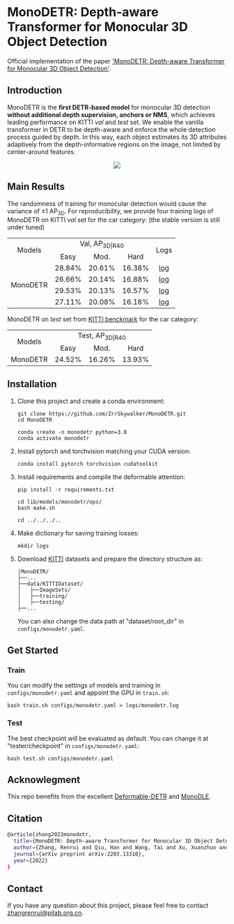 # MonoDETR: Depth-aware Transformer for Monocular 3D Object Detection
Official implementation of the paper ['MonoDETR: Depth-aware Transformer for Monocular 3D Object Detection'](https://arxiv.org/pdf/2203.13310.pdf).

## Introduction
MonoDETR is the **first DETR-based model** for monocular 3D detection **without additional depth supervision, anchors or NMS**, which achieves leading performance on KITTI *val* and *test* set. We enable the vanilla transformer in DETR to be depth-aware and enforce the whole detection process guided by depth. In this way, each object estimates its 3D attributes adaptively from the depth-informative regions on the image, not limited by center-around features.
<div align="center">
  <img src="pipeline.jpg"/>
</div>

## Main Results
The randomness of training for monocular detection would cause the variance of ±1 AP<sub>3D</sub>. For reproducibility, we provide four training logs of MonoDETR on KITTI *val* set for the car category: (the stable version is still under tuned)

<table>
    <tr>
        <td rowspan="2",div align="center">Models</td>
        <td colspan="3",div align="center">Val, AP<sub>3D|R40</sub></td>   
        <td rowspan="2",div align="center">Logs</td>
    </tr>
    <tr>
        <td div align="center">Easy</td> 
        <td div align="center">Mod.</td> 
        <td div align="center">Hard</td> 
    </tr>
    <tr>
        <td rowspan="4",div align="center">MonoDETR</td>
        <td div align="center">28.84%</td> 
        <td div align="center">20.61%</td> 
        <td div align="center">16.38%</td> 
        <td div align="center"><a href="https://drive.google.com/file/d/124u2WW_DqDyKrpUe3lQ8TR6xth8rn9YH/view?usp=sharing">log</a></td>
    </tr>  
    <tr>
        <td div align="center">26.66%</td> 
        <td div align="center">20.14%</td> 
        <td div align="center">16.88%</td> 
        <td div align="center"><a href="https://drive.google.com/file/d/1gSof60oOnno_qAHRViXKQ6CyqRI7O0tr/view?usp=sharing">log</a></td>
    </tr> 
    <tr>
        <td div align="center">29.53%</td> 
        <td div align="center">20.13%</td> 
        <td div align="center">16.57%</td> 
        <td div align="center"><a href="https://drive.google.com/file/d/1rrayzzwHGpddE1f_mfvq0RQb5xpWcPAL/view?usp=sharing">log</a></td>
    </tr> 
    <tr>
        <td div align="center">27.11%</td> 
        <td div align="center">20.08%</td> 
        <td div align="center">16.18%</td> 
        <td div align="center"><a href="https://drive.google.com/file/d/1D6IOkscfypGSEbsXcHZ60-q492zvMLp7/view?usp=sharing">log</a></td>
    </tr> 
</table>

MonoDETR on *test* set from [KITTI benckmark](http://www.cvlibs.net/datasets/kitti/eval_object_detail.php?&result=22a0e176d4f7794e7c142c93f4f8891749aa738f) for the car category:
<table>
    <tr>
        <td rowspan="2",div align="center">Models</td>
        <td colspan="3",div align="center">Test, AP<sub>3D|R40</sub></td>   
    </tr>
    <tr>
        <td div align="center">Easy</td> 
        <td div align="center">Mod.</td> 
        <td div align="center">Hard</td> 
    </tr>
    <tr>
        <td rowspan="4",div align="center">MonoDETR</td>
        <td div align="center">24.52%</td> 
        <td div align="center">16.26%</td> 
        <td div align="center">13.93%</td> 
    </tr>  
    
</table>


## Installation
1. Clone this project and create a conda environment:
    ```
    git clone https://github.com/ZrrSkywalker/MonoDETR.git
    cd MonoDETR

    conda create -n monodetr python=3.8
    conda activate monodetr
    ```
    
2. Install pytorch and torchvision matching your CUDA version:
    ```
    conda install pytorch torchvision cudatoolkit
    ```
    
3. Install requirements and compile the deformable attention:
    ```
    pip install -r requirements.txt

    cd lib/models/monodetr/ops/
    bash make.sh
    
    cd ../../../..
    ```
    
4. Make dictionary for saving training losses:
    ```
    mkdir logs
    ```
 
5. Download [KITTI](http://www.cvlibs.net/datasets/kitti/eval_object.php?obj_benchmark=3d) datasets and prepare the directory structure as:
    ```
    │MonoDETR/
    ├──...
    ├──data/KITTIDataset/
    │   ├──ImageSets/
    │   ├──training/
    │   ├──testing/
    ├──...
    ```
    You can also change the data path at "dataset/root_dir" in `configs/monodetr.yaml`.
    
## Get Started

### Train
You can modify the settings of models and training in `configs/monodetr.yaml` and appoint the GPU in `train.sh`:

    bash train.sh configs/monodetr.yaml > logs/monodetr.log
   
### Test
The best checkpoint will be evaluated as default. You can change it at "tester/checkpoint" in `configs/monodetr.yaml`:

    bash test.sh configs/monodetr.yaml


## Acknowlegment
This repo benefits from the excellent [Deformable-DETR](https://github.com/fundamentalvision/Deformable-DETR) and [MonoDLE](https://github.com/xinzhuma/monodle).

## Citation
```bash
@article{zhang2022monodetr,
  title={MonoDETR: Depth-aware Transformer for Monocular 3D Object Detection},
  author={Zhang, Renrui and Qiu, Han and Wang, Tai and Xu, Xuanzhuo and Guo, Ziyu and Qiao, Yu and Gao, Peng and Li, Hongsheng},
  journal={arXiv preprint arXiv:2203.13310},
  year={2022}
}
```

## Contact
If you have any question about this project, please feel free to contact zhangrenrui@pjlab.org.cn.
